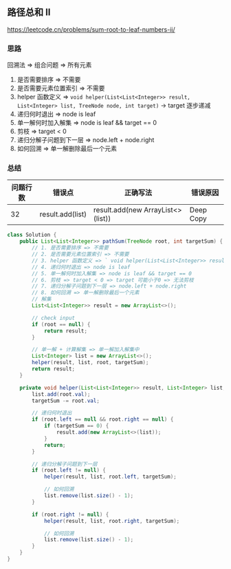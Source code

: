 ## 路径总和 II

<https://leetcode.cn/problems/sum-root-to-leaf-numbers-ii/>

### 思路

回溯法 => 组合问题 => 所有元素

1. 是否需要排序 => 不需要
2. 是否需要元素位置索引 => 不需要
3. helper 函数定义 => ` void helper(List<List<Integer>> result, List<Integer> list, TreeNode node, int target) ` -> target
   逐步递减
4. 递归何时退出 => node is leaf
5. 单一解何时加入解集 => node is leaf && target == 0
6. 剪枝 => target < 0
7. 递归分解子问题到下一层 => node.left + node.right
8. 如何回溯 => 单一解删除最后一个元素

### 总结

| 问题行数 | 错误点              | 正确写法                              | 错误原因      |
|------|------------------|-----------------------------------|-----------|
| 32   | result.add(list) | result.add(new ArrayList<>(list)) | Deep Copy |

```java
class Solution {
    public List<List<Integer>> pathSum(TreeNode root, int targetSum) {
        // 1. 是否需要排序 => 不需要
        // 2. 是否需要元素位置索引 => 不需要
        // 3. helper 函数定义 => ` void helper(List<List<Integer>> result, List<Integer> list, TreeNode node, int target) ` -> target 逐步递减
        // 4. 递归何时退出 => node is leaf
        // 5. 单一解何时加入解集 => node is leaf && target == 0
        // 6. 剪枝 => target < 0 => target 可能小于0 => 无法剪枝
        // 7. 递归分解子问题到下一层 => node.left + node.right
        // 8. 如何回溯 => 单一解删除最后一个元素
        // 解集
        List<List<Integer>> result = new ArrayList<>();

        // check input
        if (root == null) {
            return result;
        }

        // 单一解 + 计算解集 => 单一解加入解集中
        List<Integer> list = new ArrayList<>();
        helper(result, list, root, targetSum);
        return result;
    }

    private void helper(List<List<Integer>> result, List<Integer> list, TreeNode root, int targetSum) {
        list.add(root.val);
        targetSum -= root.val;

        // 递归何时退出
        if (root.left == null && root.right == null) {
            if (targetSum == 0) {
                result.add(new ArrayList<>(list));
            }
            return;
        }

        // 递归分解子问题到下一层
        if (root.left != null) {
            helper(result, list, root.left, targetSum);

            // 如何回溯
            list.remove(list.size() - 1);
        }

        if (root.right != null) {
            helper(result, list, root.right, targetSum);

            // 如何回溯
            list.remove(list.size() - 1);
        }
    }
}
```
